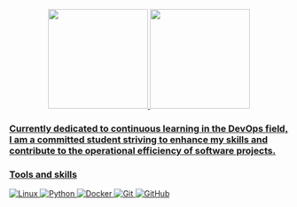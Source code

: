 <div align="center">
  <a href="https://github.com/Nvk1ng">
  <img height="180em" src="https://github-readme-stats.vercel.app/api?username=Nvk1ng&show_icons=true&theme=dark&include_all_commits=true&count_private=true"/>
  <img height="180em" src="https://github-readme-stats.vercel.app/api/top-langs/?username=Nvk1ng&layout=compact&langs_count=7&theme=dark"/>
</div>

### Currently dedicated to continuous learning in the DevOps field, I am a committed student striving to enhance my skills and contribute to the operational efficiency of software projects.


### Tools and skills

![Linux](https://img.shields.io/badge/-Linux-333333?style=flat&logo=Linux)
![Python](https://img.shields.io/badge/-Python-333333?style=flat&logo=Python)
![Docker](https://img.shields.io/badge/-Docker-333333?style=flat&logo=Docker)
![Git](https://img.shields.io/badge/-Git-333333?style=flat&logo=git)
![GitHub](https://img.shields.io/badge/-GitHub-333333?style=flat&logo=github)

<!-- <p> Estudando/trabalhando na **nome do lugar**<br/> Eu sou desenvolvedor **sua área**.</p>

<hr>
